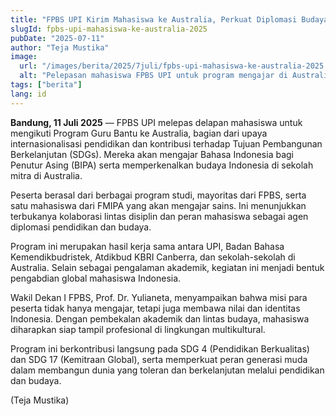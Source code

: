 ```yaml
---
title: "FPBS UPI Kirim Mahasiswa ke Australia, Perkuat Diplomasi Budaya dan SDGs"
slugId: fpbs-upi-mahasiswa-ke-australia-2025
pubDate: "2025-07-11"
author: "Teja Mustika"
image:
  url: "/images/berita/2025/7juli/fpbs-upi-mahasiswa-ke-australia-2025.webp"
  alt: "Pelepasan mahasiswa FPBS UPI untuk program mengajar di Australia"
tags: ["berita"]
lang: id
---
```


**Bandung, 11 Juli 2025** — FPBS UPI melepas delapan mahasiswa untuk mengikuti Program Guru Bantu ke Australia, bagian dari upaya internasionalisasi pendidikan dan kontribusi terhadap Tujuan Pembangunan Berkelanjutan (SDGs). Mereka akan mengajar Bahasa Indonesia bagi Penutur Asing (BIPA) serta memperkenalkan budaya Indonesia di sekolah mitra di Australia.

Peserta berasal dari berbagai program studi, mayoritas dari FPBS, serta satu mahasiswa dari FMIPA yang akan mengajar sains. Ini menunjukkan terbukanya kolaborasi lintas disiplin dan peran mahasiswa sebagai agen diplomasi pendidikan dan budaya.

Program ini merupakan hasil kerja sama antara UPI, Badan Bahasa Kemendikbudristek, Atdikbud KBRI Canberra, dan sekolah-sekolah di Australia. Selain sebagai pengalaman akademik, kegiatan ini menjadi bentuk pengabdian global mahasiswa Indonesia.

Wakil Dekan I FPBS, Prof. Dr. Yulianeta, menyampaikan bahwa misi para peserta tidak hanya mengajar, tetapi juga membawa nilai dan identitas Indonesia. Dengan pembekalan akademik dan lintas budaya, mahasiswa diharapkan siap tampil profesional di lingkungan multikultural.

Program ini berkontribusi langsung pada SDG 4 (Pendidikan Berkualitas) dan SDG 17 (Kemitraan Global), serta memperkuat peran generasi muda dalam membangun dunia yang toleran dan berkelanjutan melalui pendidikan dan budaya.

(Teja Mustika)
